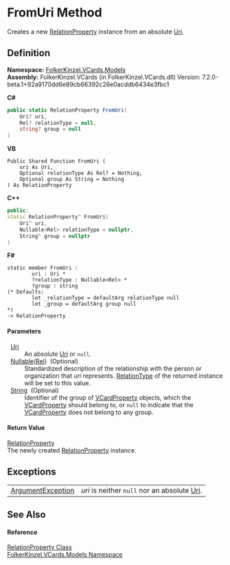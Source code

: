 # FromUri Method


Creates a new <a href="fafb9a2d-3fc2-1db2-dd49-90299dc5fc8e.md">RelationProperty</a> instance from an absolute <a href="https://learn.microsoft.com/dotnet/api/system.uri" target="_blank" rel="noopener noreferrer">Uri</a>.



## Definition
**Namespace:** <a href="10623553-9342-5b8f-9df4-6e7d1075f3df.md">FolkerKinzel.VCards.Models</a>  
**Assembly:** FolkerKinzel.VCards (in FolkerKinzel.VCards.dll) Version: 7.2.0-beta.1+92a9170dd6e89cb66392c26e0acddb6434e3fbc1

**C#**
``` C#
public static RelationProperty FromUri(
	Uri? uri,
	Rel? relationType = null,
	string? group = null
)
```
**VB**
``` VB
Public Shared Function FromUri ( 
	uri As Uri,
	Optional relationType As Rel? = Nothing,
	Optional group As String = Nothing
) As RelationProperty
```
**C++**
``` C++
public:
static RelationProperty^ FromUri(
	Uri^ uri, 
	Nullable<Rel> relationType = nullptr, 
	String^ group = nullptr
)
```
**F#**
``` F#
static member FromUri : 
        uri : Uri * 
        ?relationType : Nullable<Rel> * 
        ?group : string 
(* Defaults:
        let _relationType = defaultArg relationType null
        let _group = defaultArg group null
*)
-> RelationProperty 
```



#### Parameters
<dl><dt>  <a href="https://learn.microsoft.com/dotnet/api/system.uri" target="_blank" rel="noopener noreferrer">Uri</a></dt><dd>An absolute <a href="https://learn.microsoft.com/dotnet/api/system.uri" target="_blank" rel="noopener noreferrer">Uri</a> or <code>null</code>.</dd><dt>  <a href="https://learn.microsoft.com/dotnet/api/system.nullable-1" target="_blank" rel="noopener noreferrer">Nullable</a>(<a href="24962d56-7682-a911-fce4-83f1295edc39.md">Rel</a>)  (Optional)</dt><dd>Standardized description of the relationship with the person or organization that <em>uri</em> represents. <a href="fba31b41-e58c-47a2-bcfe-7564f70fe925.md">RelationType</a> of the returned instance will be set to this value.</dd><dt>  <a href="https://learn.microsoft.com/dotnet/api/system.string" target="_blank" rel="noopener noreferrer">String</a>  (Optional)</dt><dd>Identifier of the group of <a href="e1395eb9-792c-c4d8-ee22-97939a91c58e.md">VCardProperty</a> objects, which the <a href="e1395eb9-792c-c4d8-ee22-97939a91c58e.md">VCardProperty</a> should belong to, or <code>null</code> to indicate that the <a href="e1395eb9-792c-c4d8-ee22-97939a91c58e.md">VCardProperty</a> does not belong to any group.</dd></dl>

#### Return Value
<a href="fafb9a2d-3fc2-1db2-dd49-90299dc5fc8e.md">RelationProperty</a>  
The newly created <a href="fafb9a2d-3fc2-1db2-dd49-90299dc5fc8e.md">RelationProperty</a> instance.

## Exceptions
<table>
<tr>
<td><a href="https://learn.microsoft.com/dotnet/api/system.argumentexception" target="_blank" rel="noopener noreferrer">ArgumentException</a></td>
<td><em>uri</em> is neither <code>null</code> nor an absolute <a href="https://learn.microsoft.com/dotnet/api/system.uri" target="_blank" rel="noopener noreferrer">Uri</a>.</td></tr>
</table>

## See Also


#### Reference
<a href="fafb9a2d-3fc2-1db2-dd49-90299dc5fc8e.md">RelationProperty Class</a>  
<a href="10623553-9342-5b8f-9df4-6e7d1075f3df.md">FolkerKinzel.VCards.Models Namespace</a>  
